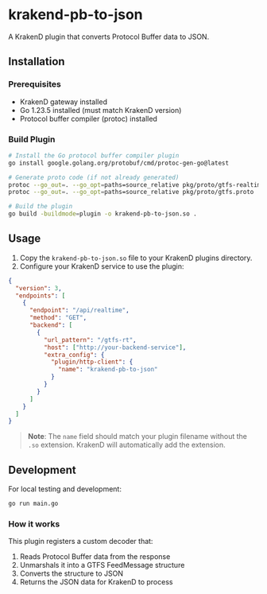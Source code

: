 # krakend-pb-to-json

A KrakenD plugin that converts Protocol Buffer data to JSON.

## Installation

### Prerequisites

- KrakenD gateway installed
- Go 1.23.5 installed (must match KrakenD version)
- Protocol buffer compiler (protoc) installed

### Build Plugin

```bash
# Install the Go protocol buffer compiler plugin
go install google.golang.org/protobuf/cmd/protoc-gen-go@latest

# Generate proto code (if not already generated)
protoc --go_out=. --go_opt=paths=source_relative pkg/proto/gtfs-realtime.proto
protoc --go_out=. --go_opt=paths=source_relative pkg/proto/gtfs.proto

# Build the plugin
go build -buildmode=plugin -o krakend-pb-to-json.so .
```

## Usage

1. Copy the `krakend-pb-to-json.so` file to your KrakenD plugins directory.
2. Configure your KrakenD service to use the plugin:

```json
{
  "version": 3,
  "endpoints": [
    {
      "endpoint": "/api/realtime",
      "method": "GET",
      "backend": [
        {
          "url_pattern": "/gtfs-rt",
          "host": ["http://your-backend-service"],
          "extra_config": {
            "plugin/http-client": {
              "name": "krakend-pb-to-json"
            }
          }
        }
      ]
    }
  ]
}
```

> **Note**: The `name` field should match your plugin filename without the `.so` extension. KrakenD will automatically add the extension.

## Development

For local testing and development:

```bash
go run main.go
```

### How it works

This plugin registers a custom decoder that:

1. Reads Protocol Buffer data from the response
2. Unmarshals it into a GTFS FeedMessage structure
3. Converts the structure to JSON
4. Returns the JSON data for KrakenD to process